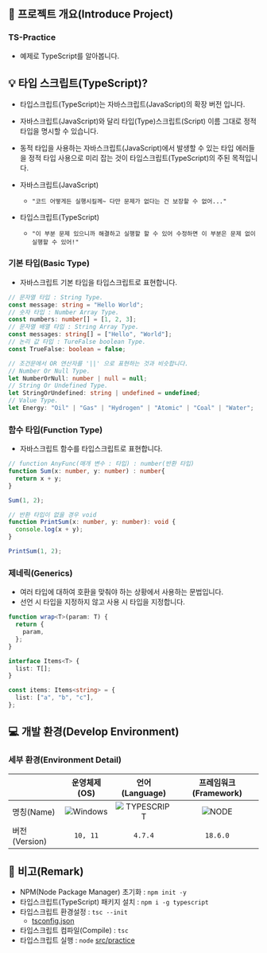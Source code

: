 ## 📕 프로젝트 개요(Introduce Project)

### TS-Practice

* 예제로 TypeScript를 알아봅니다.

## 💡 타입 스크립트(TypeScript)?

* 타입스크립트(TypeScript)는 자바스크립트(JavaScript)의 확장 버전 입니다.
* 자바스크립트(JavaScript)와 달리 타입(Type)스크립트(Script) 이름 그대로 정적 타입을 명시할 수 있습니다.
* 동적 타입을 사용하는 자바스크립트(JavaScript)에서 발생할 수 있는 타입 에러들을 정적 타입 사용으로 미리 잡는 것이 타입스크립트(TypeScript)의 주된 목적입니다.
* 자바스크립트(JavaScript)
    * `"코드 어떻게든 실행시킬께~ 다만 문제가 없다는 건 보장할 수 없어..."`

* 타입스크립트(TypeScript)
    * `"이 부분 문제 있으니까 해결하고 실행할 할 수 있어 수정하면 이 부분은 문제 없이 실행할 수 있어!"`

### 기본 타입(Basic Type)

* 자바스크립트 기본 타입을 타입스크립트로 표현합니다.

```typescript
// 문자열 타입 : String Type.
const message: string = "Hello World";
// 숫자 타입 : Number Array Type.
const numbers: number[] = [1, 2, 3];
// 문자열 배열 타입 : String Array Type.
const messages: string[] = ["Hello", "World"];
// 논리 값 타입 : TureFalse boolean Type.
const TrueFalse: boolean = false;

// 조건문에서 OR 연산자를 '||' 으로 표현하는 것과 비슷합니다.
// Number Or Null Type.
let NumberOrNull: number | null = null;
// String Or Undefined Type.
let StringOrUndefined: string | undefined = undefined;
// Value Type.
let Energy: "Oil" | "Gas" | "Hydrogen" | "Atomic" | "Coal" | "Water";
```

### 함수 타입(Function Type)

* 자바스크립트 함수를 타입스크립트로 표현합니다.

```typescript
// function AnyFunc(매개 변수 : 타입) : number(반환 타입)
function Sum(x: number, y: number) : number{
  return x + y;
}

Sum(1, 2);

// 반환 타입이 없을 경우 void
function PrintSum(x: number, y: number): void {
  console.log(x + y);
}

PrintSum(1, 2);
```

### 제네릭(Generics)

* 여러 타입에 대하여 호환을 맞춰야 하는 상황에서 사용하는 문법입니다.
* 선언 시 타입을 지정하지 않고 사용 시 타입을 지정합니다.

```typescript
function wrap<T>(param: T) {
  return {
    param,
  };
}

interface Items<T> {
  list: T[];
}

const items: Items<string> = {
  list: ["a", "b", "c"],
};

```

## 💻 개발 환경(Develop Environment)

### 세부 환경(Environment Detail)

||운영체제(OS)|언어(Language)|프레임워크(Framework)|
|-|:-:|:-:|:-:|
|명칭(Name)|![Windows](https://img.shields.io/badge/Windows-0078D6?style=flat-square&logo=Windows&logoColor=white)|![TYPESCRIPT](https://img.shields.io/badge/TYPESCRIPT-3178C6?style=flat-square&logo=TypeScript&logoColor=white)|![NODE](https://img.shields.io/badge/NODE.JS-339933?style=flat-square&logo=Node.js&logoColor=white)|
|버전(Version)|`10, 11`|`4.7.4`|`18.6.0`|

## 📖 비고(Remark)

* NPM(Node Package Manager) 초기화 : `npm init -y`
* 타입스크립트(TypeScript) 패키지 설치 : `npm i -g typescript`
* 타입스크립트 환경설정 : `tsc --init`
  * [tsconfig.json](./tsconfig.json)
* 타입스크립트 컴파일(Compile) :  `tsc`
* 타입스크립트 실행 : `node` [src/practice](./src/practice.ts)
